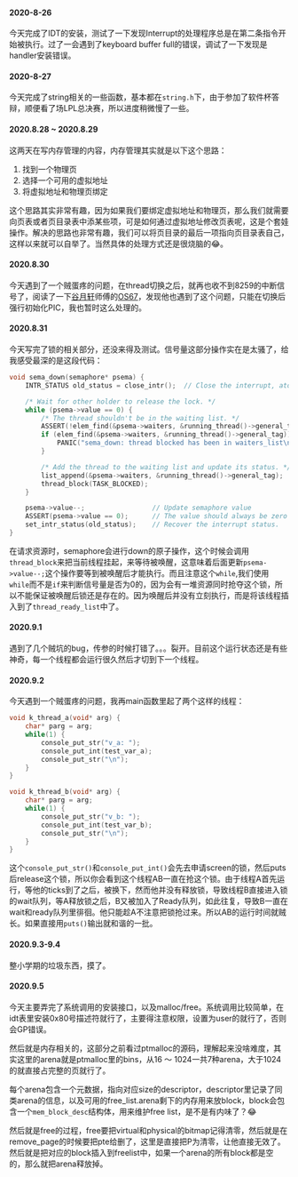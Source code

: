 #### 2020-8-26
今天完成了IDT的安装，测试了一下发现Interrupt的处理程序总是在第二条指令开始被执行。过了一会遇到了keyboard buffer full的错误，调试了一下发现是handler安装错误。

#### 2020-8-27
今天完成了string相关的一些函数，基本都在`string.h`下，由于参加了软件杯答辩，顺便看了场LPL总决赛，所以进度稍微慢了一些。

#### 2020.8.28 ~ 2020.8.29
这两天在写内存管理的内容，内存管理其实就是以下这个思路：
1. 找到一个物理页
2. 选择一个可用的虚拟地址
3. 将虚拟地址和物理页绑定
  
这个思路其实非常有趣，因为如果我们要绑定虚拟地址和物理页，那么我们就需要向页表或者页目录表中添某些项，可是如何通过虚拟地址修改页表呢，这是个套娃操作。解决的思路也非常有趣，我们可以将页目录的最后一项指向页目录表自己，这样以来就可以自举了。当然具体的处理方式还是很烧脑的😂。

#### 2020.8.30
今天遇到了一个贼蛋疼的问题，在thread切换之后，就再也收不到8259的中断信号了，阅读了一下[谷月轩](https://github.com/SilverRainZ)师傅的[OS67](https://github.com/SilverRainZ/OS67)，发现他也遇到了这个问题，只能在切换后强行初始化PIC，我也暂时这么处理的。

#### 2020.8.31
今天写完了锁的相关部分，还没来得及测试。信号量这部分操作实在是太骚了，给我感受最深的是这段代码：
```c
void sema_down(semaphore* psema) {
    INTR_STATUS old_status = close_intr();  // Close the interrupt, atom operation.

    /* Wait for other holder to release the lock. */
    while (psema->value == 0) {
        /* The thread shouldn't be in the waiting list. */
        ASSERT(!elem_find(&psema->waiters, &running_thread()->general_tag));
        if (elem_find(&psema->waiters, &running_thread()->general_tag)) {
            PANIC("sema_down: thread blocked has been in waiters_list\n");
        }

        /* Add the thread to the waiting list and update its status. */
        list_append(&psema->waiters, &running_thread()->general_tag);
        thread_block(TASK_BLOCKED);
    }

    psema->value--;                 // Update semaphore value
    ASSERT(psema->value == 0);      // The value should always be zero
    set_intr_status(old_status);    // Recover the interrupt status.
}
```
在请求资源时，semaphore会进行down的原子操作，这个时候会调用`thread_block`来把当前线程挂起，来等待被唤醒，这意味着后面更新`psema->value--;`这个操作要等到被唤醒后才能执行。而且注意这个`while`,我们使用`while`而不是`if`来判断信号量是否为0的，因为会有一堆资源同时抢夺这个锁，所以不能保证被唤醒后锁还是存在的。因为唤醒后并没有立刻执行，而是将该线程插入到了`thread_ready_list`中了。

#### 2020.9.1
遇到了几个贼坑的bug，传参的时候打错了。。。裂开。目前这个运行状态还是有些神奇，每一个线程都会运行很久然后才切到下一个线程。

#### 2020.9.2
今天遇到一个贼蛋疼的问题，我再main函数里起了两个这样的线程：
```c
void k_thread_a(void* arg) {
    char* parg = arg;
    while(1) {
        console_put_str("v_a: ");
        console_put_int(test_var_a);
        console_put_str("\n");
    }
}

void k_thread_b(void* arg) {
    char* parg = arg;
    while(1) {
        console_put_str("v_b: ");
        console_put_int(test_var_b);
        console_put_str("\n");
    }
}
```
这个`console_put_str()`和`console_put_int()`会先去申请screen的锁，然后puts后release这个锁，所以你会看到这个线程AB一直在抢这个锁。由于线程A首先运行，等他的ticks到了之后，被换下，然而他并没有释放锁，导致线程B直接进入锁的wait队列，等A释放锁之后，B又被加入了Ready队列，如此往复，导致B一直在wait和ready队列里徘徊。他只能趁A不注意把锁抢过来。所以AB的运行时间就贼长。如果直接用`puts()`输出就和谐的一批。

#### 2020.9.3-9.4
整小学期的垃圾东西，摸了。

#### 2020.9.5
今天主要弄完了系统调用的安装接口，以及malloc/free。系统调用比较简单，在idt表里安装0x80号描述符就行了，主要得注意权限，设置为user的就行了，否则会GP错误。

然后就是内存相关的，这部分之前看过ptmalloc的源码，理解起来没啥难度，其实这里的arena就是ptmalloc里的bins，从16 ～ 1024一共7种arena，大于1024的就直接占完整的页就行了。

每个arena包含一个元数据，指向对应size的descriptor，descriptor里记录了同类arena的信息，以及可用的free_list.arena剩下的内存用来放block，block会包含一个`mem_block_desc`结构体，用来维护free list，是不是有内味了？😂

然后就是free的过程，free要把virtual和physical的bitmap记得清零，然后就是在remove_page的时候要把pte给删了，这里是直接把P为清零，让他直接无效了。然后就是把对应的block插入到freelist中，如果一个arena的所有block都是空的，那么就把arena释放掉。